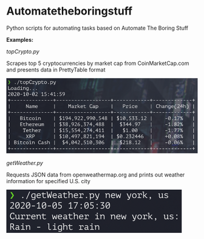 # Automatetheboringstuff
Python scripts for automating tasks based on Automate The Boring Stuff

**Examples:**

*topCrypto.py*

Scrapes top 5 cryptocurrencies by market cap from CoinMarketCap.com and presents data in PrettyTable format

![topCrypto.py](images/topCrypto.png)

*getWeather.py*

Requests JSON data from openweathermap.org and prints out weather information for specified U.S. city

![getWeather.py](images/getWeather.png)
